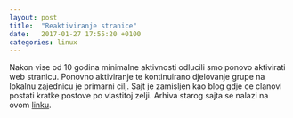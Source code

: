 ```yaml
---
layout: post
title:  "Reaktiviranje stranice"
date:   2017-01-27 17:55:20 +0100
categories: linux
---
```


Nakon vise od 10 godina minimalne aktivnosti odlucili smo ponovo aktivirati web stranicu.
Ponovno aktiviranje te kontinuirano djelovanje grupe na lokalnu zajednicu je primarni cilj.
Sajt je zamisljen kao blog gdje ce clanovi postati kratke postove po vlastitoj zelji.
Arhiva starog sajta se nalazi na ovom [linku](http://archive.lugze.org/).
